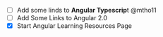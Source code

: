

- [ ] Add some linds to **Angular Typescrip**t @mtho11
- [ ] Add Some Links to Angular 2.0
- [x] Start Angular Learning Resources Page
